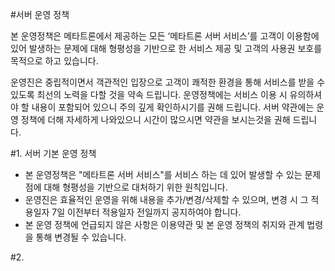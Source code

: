 #서버 운영 정책

본 운영정책은 메타트론에서 제공하는 모든 ‘메타트론 서버 서비스’를 고객이 이용함에 있어 발생하는 문제에 대해 형평성을 기반으로 한 서비스 제공 및 고객의 사용권 보호를 목적으로 하고 있습니다. 

운영진은 중립적이면서 객관적인 입장으로 고객이 쾌적한 환경을 통해 서비스를 받을 수 있도록 최선의 노력을 다할 것을 약속 드립니다.
운영정책에는 서비스 이용 시 유의하셔야 할 내용이 포함되어 있으니 주의 깊게 확인하시기를 권해 드립니다.
서버 약관에는 운영 정책에 더해 자세하게 나와있으니 시간이 많으시면 약관을 보시는것을 권해 드립니다.
 
#1. 서버 기본 운영 정책
- 본 운영정책은 "메타트론 서버 서비스"를 서비스 하는 데 있어 발생할 수 있는 문제점에 대해 형평성을 기반으로 대처하기 위한 원칙입니다.  
- 운영진은 효율적인 운영을 위해 내용을 추가/변경/삭제할 수 있으며, 변경 시 그 적용일자 7일 이전부터 적용일자 전일까지 공지하여야 합니다.
- 본 운영 정책에 언급되지 않은 사항은 이용약관 및 본 운영 정책의 취지와 관계 법령을 통해 변경될 수 있습니다. 

#2. 
